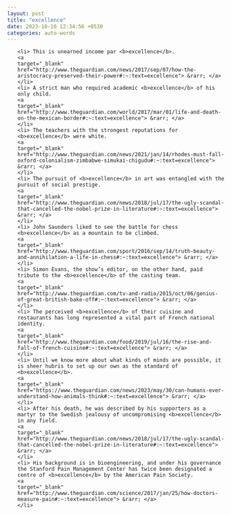 ```yaml
---
layout: post
title: "excellence"
date: 2023-10-10 12:34:56 +0530
categories: auto-words
---
```

<ol>

    <li> This is unearned income par <b>excellence</b>.
    <a 
    target="_blank" 
    href="http://www.theguardian.com/news/2017/sep/07/how-the-aristocracy-preserved-their-power#:~:text=excellence"> &rarr; </a>
    </li>
    <li> A strict man who required academic <b>excellence</b> of his only child.
    <a 
    target="_blank" 
    href="http://www.theguardian.com/world/2017/mar/01/life-and-death-on-the-mexican-border#:~:text=excellence"> &rarr; </a>
    </li>
    <li> The teachers with the strongest reputations for <b>excellence</b> were white.
    <a 
    target="_blank" 
    href="http://www.theguardian.com/news/2021/jan/14/rhodes-must-fall-oxford-colonialism-zimbabwe-simukai-chigudu#:~:text=excellence"> &rarr; </a>
    </li>
    <li> The pursuit of <b>excellence</b> in art was entangled with the pursuit of social prestige.
    <a 
    target="_blank" 
    href="http://www.theguardian.com/news/2018/jul/17/the-ugly-scandal-that-cancelled-the-nobel-prize-in-literature#:~:text=excellence"> &rarr; </a>
    </li>
    <li> John Saunders liked to see the battle for chess <b>excellence</b> as a mountain to be climbed.
    <a 
    target="_blank" 
    href="http://www.theguardian.com/sport/2016/sep/14/truth-beauty-and-annihilation-a-life-in-chess#:~:text=excellence"> &rarr; </a>
    </li>
    <li> Simon Evans, the show’s editor, on the other hand, paid tribute to the <b>excellence</b> of the casting team.
    <a 
    target="_blank" 
    href="http://www.theguardian.com/tv-and-radio/2015/oct/06/genius-of-great-british-bake-off#:~:text=excellence"> &rarr; </a>
    </li>
    <li> The perceived <b>excellence</b> of their cuisine and restaurants has long represented a vital part of French national identity.
    <a 
    target="_blank" 
    href="http://www.theguardian.com/food/2019/jul/16/the-rise-and-fall-of-french-cuisine#:~:text=excellence"> &rarr; </a>
    </li>
    <li> Until we know more about what kinds of minds are possible, it is sheer hubris to set up our own as the standard of <b>excellence</b>.
    <a 
    target="_blank" 
    href="https://www.theguardian.com/news/2023/may/30/can-humans-ever-understand-how-animals-think#:~:text=excellence"> &rarr; </a>
    </li>
    <li> After his death, he was described by his supporters as a martyr to the Swedish jealousy of uncompromising <b>excellence</b> in any field.
    <a 
    target="_blank" 
    href="http://www.theguardian.com/news/2018/jul/17/the-ugly-scandal-that-cancelled-the-nobel-prize-in-literature#:~:text=excellence"> &rarr; </a>
    </li>
    <li> His background is in bioengineering, and under his governance the Stanford Pain Management Center has twice been designated a centre of <b>excellence</b> by the American Pain Society.
    <a 
    target="_blank" 
    href="http://www.theguardian.com/science/2017/jan/25/how-doctors-measure-pain#:~:text=excellence"> &rarr; </a>
    </li>